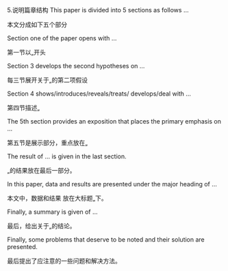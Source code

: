5.说明篇章结构
This paper is divided into 5 sections as follows …

本文分成如下五个部分

Section one of the paper opens with …

第一节以„开头

Section 3 develops the second hypotheses on …

每三节展开关于„的第二项假设

Section 4 shows/introduces/reveals/treats/ develops/deal with …

第四节描述„

The 5th section provides an exposition that places the primary emphasis on …

第五节是展示部分，重点放在„

The result of … is given in the last section.

„的结果放在最后一部分。

In this paper, data and results are presented under the major heading of …

本文中，数据和结果 放在大标题„下。

Finally, a summary is given of …

最后，给出关于„的结论。

Finally, some problems that deserve to be noted and their solution are presented.

最后提出了应注意的一些问题和解决方法。